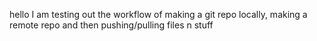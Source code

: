 hello I am testing out the workflow of making a git repo locally, making a 
remote repo and then pushing/pulling files n stuff
